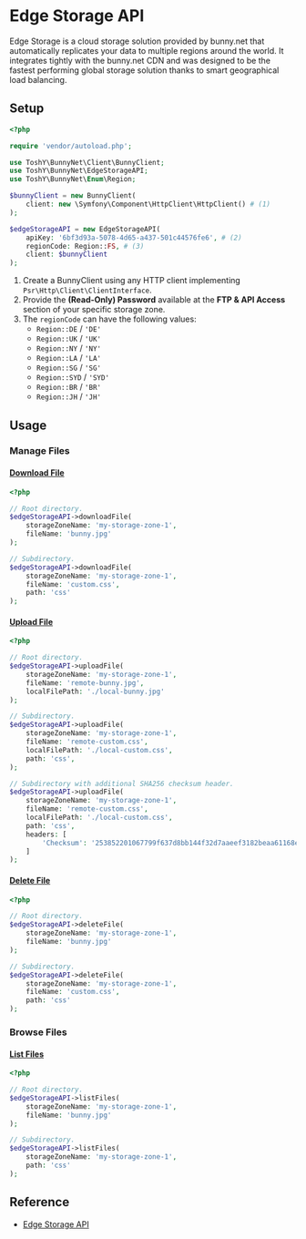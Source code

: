 # Edge Storage API

Edge Storage is a cloud storage solution provided by bunny.net that automatically replicates your data to multiple regions around the world. It integrates tightly with the bunny.net CDN and was designed to be the fastest performing global storage solution thanks to smart geographical load balancing.

## Setup

```php
<?php

require 'vendor/autoload.php';

use ToshY\BunnyNet\Client\BunnyClient;
use ToshY\BunnyNet\EdgeStorageAPI;
use ToshY\BunnyNet\Enum\Region;

$bunnyClient = new BunnyClient(
    client: new \Symfony\Component\HttpClient\HttpClient() # (1)
);

$edgeStorageAPI = new EdgeStorageAPI(
    apiKey: '6bf3d93a-5078-4d65-a437-501c44576fe6', # (2)
    regionCode: Region::FS, # (3)
    client: $bunnyClient
);
```

1. Create a BunnyClient using any HTTP client implementing `Psr\Http\Client\ClientInterface`.
2. Provide the **(Read-Only) Password** available at the **FTP & API Access** section of your specific storage zone.
3. The `regionCode` can have the following values:
    - `Region::DE` / `'DE'`
    - `Region::UK` / `'UK'`
    - `Region::NY` / `'NY'`
    - `Region::LA` / `'LA'`
    - `Region::SG` / `'SG'`
    - `Region::SYD` / `'SYD'`
    - `Region::BR` / `'BR'`
    - `Region::JH` / `'JH'`

## Usage

### Manage Files

#### [Download File](https://docs.bunny.net/reference/get_-storagezonename-path-filename)

```php
<?php

// Root directory.
$edgeStorageAPI->downloadFile(
    storageZoneName: 'my-storage-zone-1',
    fileName: 'bunny.jpg'
);

// Subdirectory.
$edgeStorageAPI->downloadFile(
    storageZoneName: 'my-storage-zone-1',
    fileName: 'custom.css',
    path: 'css'
);
```

#### [Upload File](https://docs.bunny.net/reference/put_-storagezonename-path-filename)

```php
<?php

// Root directory.
$edgeStorageAPI->uploadFile(
    storageZoneName: 'my-storage-zone-1',
    fileName: 'remote-bunny.jpg',
    localFilePath: './local-bunny.jpg'
);

// Subdirectory.
$edgeStorageAPI->uploadFile(
    storageZoneName: 'my-storage-zone-1',
    fileName: 'remote-custom.css',
    localFilePath: './local-custom.css',
    path: 'css',
);

// Subdirectory with additional SHA256 checksum header.
$edgeStorageAPI->uploadFile(
    storageZoneName: 'my-storage-zone-1',
    fileName: 'remote-custom.css',
    localFilePath: './local-custom.css',
    path: 'css',
    headers: [
        'Checksum': '253852201067799f637d8bb144f32d7aaeef3182beaa61168e0aa87dbe336d7c'
    ]
);
```

#### [Delete File](https://docs.bunny.net/reference/delete_-storagezonename-path-filename)

```php
<?php

// Root directory.
$edgeStorageAPI->deleteFile(
    storageZoneName: 'my-storage-zone-1',
    fileName: 'bunny.jpg'
);

// Subdirectory.
$edgeStorageAPI->deleteFile(
    storageZoneName: 'my-storage-zone-1',
    fileName: 'custom.css',
    path: 'css'
);
```

### Browse Files

#### [List Files](https://docs.bunny.net/reference/get_-storagezonename-path-)

```php
<?php

// Root directory.
$edgeStorageAPI->listFiles(
    storageZoneName: 'my-storage-zone-1',
    fileName: 'bunny.jpg'
);

// Subdirectory.
$edgeStorageAPI->listFiles(
    storageZoneName: 'my-storage-zone-1',
    path: 'css'
);
```

## Reference

* [Edge Storage API](https://docs.bunny.net/reference/storage-api)

